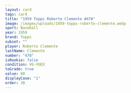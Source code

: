 ```yaml
---
layout: card
tags: card
title: "1959 Topps Roberto Clemente #478"
image: /images/uploads/1959-topps-roberto-clemente.webp
sport: Baseball
year: 1959
brand: Topps
subset: ""
player: Roberto Clemente
lastName: Clemente
number: "478"
isRookie: false
condition: VG-VGEX
toGrade: true
value: 60
displayCase: "1"
order: 30
---
```

